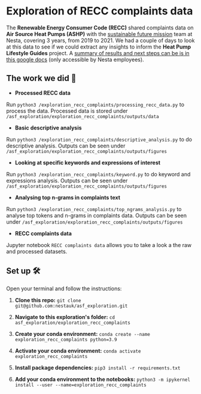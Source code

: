 # Exploration of RECC complaints data

The **Renewable Energy Consumer Code (RECC)** shared complaints data on **Air Source Heat Pumps (ASHP)** with the [sustainable future mission](https://www.nesta.org.uk/sustainable-future/#:~:text=Our%20goal%20is%20to%20reduce,comes%20from%20low%2Dcarbon%20sources.) team at Nesta, covering 3 years, from 2019 to 2021. We had a couple of days to look at this data to see if we could extract any insights to inform the **Heat Pump Lifestyle Guides** project. A [summary of results and next steps can be is in this google docs](https://docs.google.com/document/d/1zfvDfTmx2PlMW8N5y6ori_JAMXN3I60IlZOq_4diisU/edit#) (only accessible by Nesta employees).

## The work we did 📝

- **Processed RECC data**

Run `python3 /exploration_recc_complaints/processing_recc_data.py` to process the data. Processed data is stored under `/asf_exploration/exploration_recc_complaints/outputs/data`

- **Basic descriptive analysis**

Run `python3 /exploration_recc_complaints/descriptive_analysis.py` to do descriptive analysis. Outputs can be seen under `/asf_exploration/exploration_recc_complaints/outputs/figures`

- **Looking at specific keywords and expressions of interest**

Run `python3 /exploration_recc_complaints/keyword.py` to do keyword and expressions analysis. Outputs can be seen under `/asf_exploration/exploration_recc_complaints/outputs/figures`

- **Analysing top n-grams in complaints text**

Run `python3 /exploration_recc_complaints/top_ngrams_analysis.py` to analyse top tokens and n-grams in complaints data. Outputs can be seen under `/asf_exploration/exploration_recc_complaints/outputs/figures`

- **RECC complaints data**

Jupyter notebook `RECC complaints data` allows you to take a look a the raw and processed datasets.

## Set up 🛠️
Open your terminal and follow the instructions:
1. **Clone this repo:** `git clone git@github.com:nestauk/asf_exploration.git`

2. **Navigate to this exploration's folder:** `cd asf_exploration/exploration_recc_complaints`

3. **Create your conda environment:** `conda create --name exploration_recc_complaints python=3.9`

4. **Activate your conda environment:** `conda activate exploration_recc_complaints`

5. **Install package dependencies:** `pip3 install -r requirements.txt`

6. **Add your conda environment to the notebooks:** `python3 -m ipykernel install --user --name=exploration_recc_complaints`